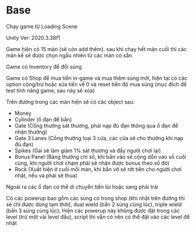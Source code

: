 # Base
Chạy game từ Loading Scene

Unity Ver: 2020.3.38f1

Game hiện có 15 màn (sẽ còn add thêm), sau khi chạy hết màn cuối thì các màn kế sẽ được chọn ngẫu nhiên từ các màn có sẵn

Game có Inventory để đổi súng

Game có Shop để mua tiền in-game và mua thêm súng mới, hiện tại có các option cộng/trừ hoặc sửa tiền về 0 và reset tiến độ mua súng (mục đích để test tính năng game, sau này sẽ xóa)

Trên đường trong các màn hiện sẽ có các object sau:
- Money
- Cylinder (ổ đạn để bắn)
- Gate (Cổng thưởng sát thương, phải nạp đủ đạn thông qua ổ đạn để nhận thưởng)
- Gate 3 Lanes (Cổng thưởng loại 3 cửa, các cửa sẽ cho thưởng khi nạp đủ đạn)
- Spikes (Gai sẽ làm giảm 1% sát thương và đẩy người chơi lại)
- Bonus Panel (Bảng thưởng chỉ số, khi bắn vào sẽ cộng dồn vào số cuối cùng, khi người chơi chạm phải sẽ nhận được bonus theo số đó)
- Rock (Xuất hiện ở cuối mỗi màn, khi bắn vỡ sẽ rớt tiền cho người chơi nhặt, nếu va phải sẽ thua)

Ngoài ra các ổ đạn có thể di chuyển tiến lùi hoặc sang phải trái

Có các powerup bao gồm các súng có trong shop (khi nhặt trên đường thì sẽ chỉ được dùng tạm thời), dual wield (bắn 2 súng cùng lúc), triple wield (bắn 3 súng cùng lúc); Hiện các powerup này không được đặt trong các level (trừ một vài level đầu), script thì vẫn có nên có thể đặt vào các level để nhặt
